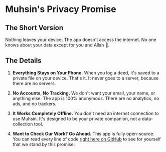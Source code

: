 # Muhsin's Privacy Promise

## The Short Version

Nothing leaves your device. The app doesn't access the internet. No one knows about your data except for you and Allah 🤍.

## The Details

1.  **Everything Stays on Your Phone.** When you log a deed, it's saved to a private file on your device. That's it. It never goes to a server, because there are no servers.

2.  **No Accounts, No Tracking.** We don't want your email, your name, or anything else. The app is 100% anonymous. There are no analytics, no ads, and no trackers.

3.  **It Works Completely Offline.** You don't need an internet connection to use Muhsin. It's designed to be your private companion, not a data-collection tool.

4.  **Want to Check Our Work? Go Ahead.** This app is fully open-source. You can read every line of code [right here on GitHub](https://github.com/uwayss/muhsin) to see for yourself that we stand by this promise.
